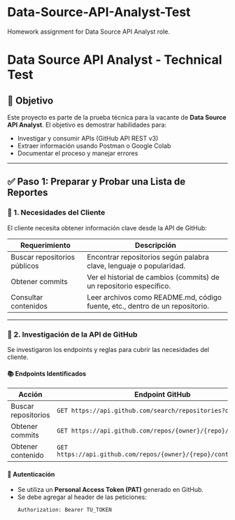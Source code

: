 # Data-Source-API-Analyst-Test
Homework assignment for Data Source API Analyst role.
# Data Source API Analyst - Technical Test

## 📌 Objetivo
Este proyecto es parte de la prueba técnica para la vacante de **Data Source API Analyst**. El objetivo es demostrar habilidades para:
- Investigar y consumir APIs (GitHub API REST v3)
- Extraer información usando Postman o Google Colab
- Documentar el proceso y manejar errores

---

## ✅ Paso 1: Preparar y Probar una Lista de Reportes

### 🔹 1. Necesidades del Cliente

El cliente necesita obtener información clave desde la API de GitHub:

| Requerimiento                 | Descripción |
|------------------------------|-------------|
| Buscar repositorios públicos | Encontrar repositorios según palabra clave, lenguaje o popularidad. |
| Obtener commits               | Ver el historial de cambios (commits) de un repositorio específico. |
| Consultar contenidos          | Leer archivos como README.md, código fuente, etc., dentro de un repositorio. |

---

### 🔹 2. Investigación de la API de GitHub

Se investigaron los endpoints y reglas para cubrir las necesidades del cliente.

#### 📚 Endpoints Identificados

| Acción                | Endpoint GitHub |
|-----------------------|-----------------|
| Buscar repositorios   | `GET https://api.github.com/search/repositories?q=python` |
| Obtener commits       | `GET https://api.github.com/repos/{owner}/{repo}/commits` |
| Obtener contenido     | `GET https://api.github.com/repos/{owner}/{repo}/contents/{path}` |

#### 🔐 Autenticación

- Se utiliza un **Personal Access Token (PAT)** generado en GitHub.
- Se debe agregar al header de las peticiones:
  ```http
  Authorization: Bearer TU_TOKEN

